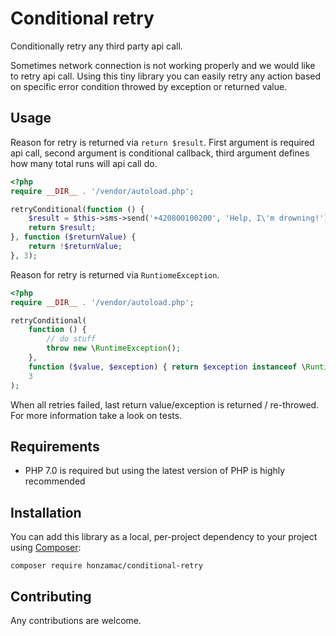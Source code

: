 # Conditional retry


Conditionally retry any third party api call.

Sometimes network connection is not working properly and we would like to retry api call. Using this tiny library you can easily retry any action based on specific error condition throwed by exception or returned value.

## Usage

Reason for retry is returned via `return $result`. First argument is required api call, second argument is conditional callback, third argument defines how many total runs will api call do.
```php
<?php
require __DIR__ . '/vendor/autoload.php';

retryConditional(function () {
	$result = $this->sms->send('+420800100200', 'Help, I\'m drowning!');
    return $result;
}, function ($returnValue) {
    return !$returnValue;
}, 3);
```

Reason for retry is returned via `RuntiomeException`.
```php
<?php
require __DIR__ . '/vendor/autoload.php';

retryConditional(
    function () { 
    	// do stuff
    	throw new \RuntimeException();
    },
    function ($value, $exception) { return $exception instanceof \RuntimeException;},
    3
);
```

When all retries failed, last return value/exception is returned / re-throwed.
For more information take a look on tests.

## Requirements
- PHP 7.0 is required but using the latest version of PHP is highly recommended

## Installation
You can add this library as a local, per-project dependency to your project using [Composer](https://getcomposer.org/):

    composer require honzamac/conditional-retry

## Contributing

Any contributions are welcome.